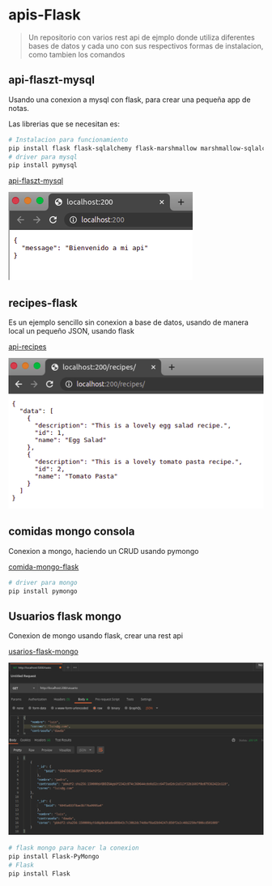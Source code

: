 # apis-Flask
> Un repositorio con varios rest api de ejmplo donde utiliza diferentes bases de datos y cada uno con sus respectivos formas de instalacion, como tambien los comandos

## api-flaszt-mysql
Usando una conexion a mysql con flask, para crear una pequeña app de notas.

Las librerias que se necesitan es:
```bash
# Instalacion para funcionamiento
pip install flask flask-sqlalchemy flask-marshmallow marshmallow-sqlalchemy
# driver para mysql
pip install pymysql

```

[api-flaszt-mysql](https://github.com/Luis-Blash/apis-flask/tree/master/api-flazt-mysql "api flas mysql")

![alt flask_mysql](https://github.com/Luis-Blash/apis-flask/blob/master/git-img/flask-mysql.png "Flask mysql")

## recipes-flask
Es un ejemplo sencillo sin conexion a base de datos, usando de manera local un pequeño JSON, usando flask

[api-recipes](https://github.com/Luis-Blash/apis-flask/tree/master/recipes-flask "recipes-flask")

![alt flask_recipe](https://github.com/Luis-Blash/apis-flask/blob/master/git-img/recipes-flask.png "Flask recipe")

## comidas mongo consola
Conexion a mongo, haciendo un CRUD usando pymongo

[comida-mongo-flask](https://github.com/Luis-Blash/apis-flask/tree/master/comidas-mongo-consola "consola-mongo")


```bash
# driver para mongo
pip install pymongo

```

## Usuarios flask mongo
Conexion de mongo usando flask, crear una rest api

[usarios-flask-mongo](https://github.com/Luis-Blash/apis-flask/tree/master/usuarios-flask-mongo "usuarios-flask")

![alt flask_usuario](https://github.com/Luis-Blash/apis-flask/blob/master/git-img/flask-mongo.png "Flask usuario")

```bash
# flask mongo para hacer la conexion
pip install Flask-PyMongo
# Flask
pip install Flask

```
